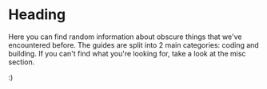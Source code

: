 # Heading

Here you can find random information about obscure things that we've encountered before. The guides are split into 2 main categories: coding and building. If you can't find what you're looking for, take a look at the misc section.

:)
